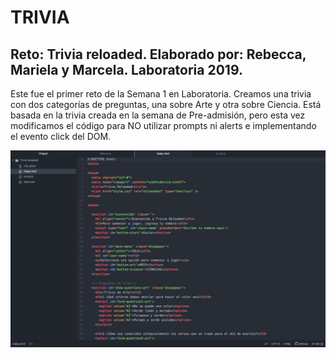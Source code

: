 # TRIVIA

<h2>Reto: Trivia reloaded. Elaborado por: Rebecca, Mariela y Marcela. Laboratoria 2019.</h2>

<p>Este fue el primer reto de la Semana 1 en Laboratoria. Creamos una trivia con dos categorías de preguntas, una sobre Arte y otra sobre Ciencia. Está basada en la trivia creada en la semana de Pre-admisión, pero esta vez modificamos el código para NO utilizar prompts ni alerts e implementando el evento click del DOM.</p>

<img src="Captura de pantalla 2019-06-05 a las 3.10.00 p.m..png">
